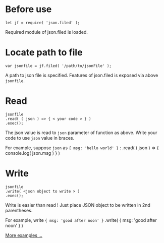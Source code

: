 # Before use
    let jf = require( 'json.filed' );

Required module of json.filed is loaded.


# Locate path to file
    var jsonfile = jf.filed( '/path/to/jsonFile' );
   
A path to json file is specified.
Features of json.filed is exposed via above `jsonfile`.


# Read
    jsonfile
    .read( ( json ) => { < your code > } )
    .exec();

The json value is read to `json` parameter of function as above.
Write your code to use `json` value in braces.

For example, suppose `json` as `{ msg: 'hello world' }` :
    .read( ( json ) => { console.log( json.msg ) } )


# Write
    jsonfile
    .write( <json object to write > )
    .exec();

Write is easier than read !
Just place JSON object to be written in 2nd parentheses.

For example, write `{ msg: 'good after noon' }` 
    .write( { msg: 'good after noon' } )
 
[More examples ...](./examples.md)
